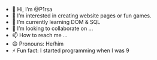 - 👋 Hi, I’m @P1rsa
- 👀 I’m interested in creating website pages or fun games.
- 🌱 I’m currently learning DOM & SQL
- 💞️ I’m looking to collaborate on ...
- 📫 How to reach me ...
- 😄 Pronouns: He/him
- ⚡ Fun fact: I started programming when I was 9

<!---
P1rsa/P1rsa is a ✨ special ✨ repository because its `README.md` (this file) appears on your GitHub profile.
You can click the Preview link to take a look at your changes.
--->
